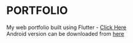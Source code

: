 # PORTFOLIO

My web portfolio built using Flutter - [Click Here](https://utkarshchaurasia.github.io/portfolio/#/)
<br>
Android version can be downloaded from [here](https://drive.google.com/file/d/1LqiiJbwEltUz6KmfAFMZP3YAFTOILZfZ/view?usp=sharing)
